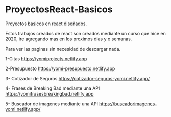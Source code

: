 # ProyectosReact-Basicos
Proyectos basicos en react diseñados.

Estos trabajos creados de react son creados mediante un curso que hice en 2020, ire agregando mas en los proximos dias y o semanas.

Para ver las paginas sin necesidad de descargar nada.

1-Citas
https://yomiprojects.netlify.app

2-Presupuesto
https://yomi-presupuesto.netlify.app

3- Cotizador de Seguros
https://cotizador-seguros-yomi.netlify.app/

4- Frases de Breaking Bad mediante una API
https://yomifrasesbreakingbad.netlify.app

5- Buscador de imagenes mediante una API
https://buscadorimagenes-yomi.netlify.app/
